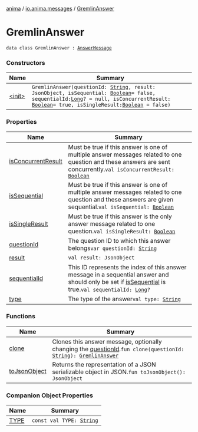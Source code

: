 [anima](../../index.md) / [io.anima.messages](../index.md) / [GremlinAnswer](./index.md)

# GremlinAnswer

`data class GremlinAnswer : `[`AnswerMessage`](../-answer-message/index.md)

### Constructors

| Name | Summary |
|---|---|
| [&lt;init&gt;](-init-.md) | `GremlinAnswer(questionId: `[`String`](https://kotlinlang.org/api/latest/jvm/stdlib/kotlin/-string/index.html)`, result: JsonObject, isSequential: `[`Boolean`](https://kotlinlang.org/api/latest/jvm/stdlib/kotlin/-boolean/index.html)` = false, sequentialId: `[`Long`](https://kotlinlang.org/api/latest/jvm/stdlib/kotlin/-long/index.html)`? = null, isConcurrentResult: `[`Boolean`](https://kotlinlang.org/api/latest/jvm/stdlib/kotlin/-boolean/index.html)` = true, isSingleResult: `[`Boolean`](https://kotlinlang.org/api/latest/jvm/stdlib/kotlin/-boolean/index.html)` = false)` |

### Properties

| Name | Summary |
|---|---|
| [isConcurrentResult](is-concurrent-result.md) | Must be true if this answer is one of multiple answer messages related to one question and these answers are sent concurrently.`val isConcurrentResult: `[`Boolean`](https://kotlinlang.org/api/latest/jvm/stdlib/kotlin/-boolean/index.html) |
| [isSequential](is-sequential.md) | Must be true if this answer is one of multiple answer messages related to one question and these answers are given sequential.`val isSequential: `[`Boolean`](https://kotlinlang.org/api/latest/jvm/stdlib/kotlin/-boolean/index.html) |
| [isSingleResult](is-single-result.md) | Must be true if this answer is the only answer message related to one question.`val isSingleResult: `[`Boolean`](https://kotlinlang.org/api/latest/jvm/stdlib/kotlin/-boolean/index.html) |
| [questionId](question-id.md) | The question ID to which this answer belongs`var questionId: `[`String`](https://kotlinlang.org/api/latest/jvm/stdlib/kotlin/-string/index.html) |
| [result](result.md) | `val result: JsonObject` |
| [sequentialId](sequential-id.md) | This ID represents the index of this answer message in a sequential answer and should only be set if [isSequential](../-answer-message/is-sequential.md) is true.`val sequentialId: `[`Long`](https://kotlinlang.org/api/latest/jvm/stdlib/kotlin/-long/index.html)`?` |
| [type](type.md) | The type of the answer`val type: `[`String`](https://kotlinlang.org/api/latest/jvm/stdlib/kotlin/-string/index.html) |

### Functions

| Name | Summary |
|---|---|
| [clone](clone.md) | Clones this answer message, optionally changing the [questionId](../-answer-message/clone.md#io.anima.messages.AnswerMessage$clone(kotlin.String)/questionId).`fun clone(questionId: `[`String`](https://kotlinlang.org/api/latest/jvm/stdlib/kotlin/-string/index.html)`): `[`GremlinAnswer`](./index.md) |
| [toJsonObject](to-json-object.md) | Returns the representation of a JSON serializable object in JSON.`fun toJsonObject(): JsonObject` |

### Companion Object Properties

| Name | Summary |
|---|---|
| [TYPE](-t-y-p-e.md) | `const val TYPE: `[`String`](https://kotlinlang.org/api/latest/jvm/stdlib/kotlin/-string/index.html) |
